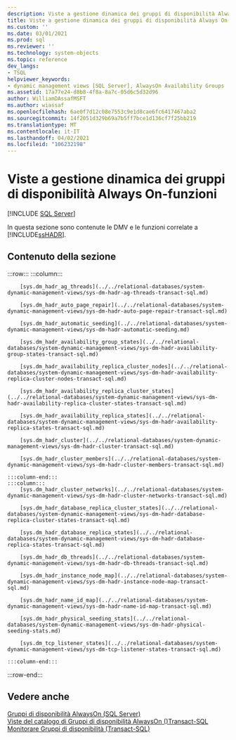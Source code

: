 ```yaml
---
description: Viste a gestione dinamica dei gruppi di disponibilità Always On-funzioni
title: Viste a gestione dinamica dei gruppi di disponibilità Always On-funzioni | Microsoft Docs
ms.custom: ''
ms.date: 03/01/2021
ms.prod: sql
ms.reviewer: ''
ms.technology: system-objects
ms.topic: reference
dev_langs:
- TSQL
helpviewer_keywords:
- dynamic management views [SQL Server], AlwaysOn Availability Groups
ms.assetid: 17a77e24-d8b8-4f8a-8a7c-05d6c5d32d96
author: WilliamDAssafMSFT
ms.author: wiassaf
ms.openlocfilehash: 6ae0f7d12c08e7553c9e1d8cae6fc6417467aba2
ms.sourcegitcommit: 14f2051d329b69a7b5ff7bce1d136cf7f25bb219
ms.translationtype: MT
ms.contentlocale: it-IT
ms.lasthandoff: 04/02/2021
ms.locfileid: "106232198"
---
```

# <a name="always-on-availability-groups-dynamic-management-views---functions"></a>Viste a gestione dinamica dei gruppi di disponibilità Always On-funzioni
[!INCLUDE [SQL Server](../../includes/applies-to-version/sqlserver.md)]

  In questa sezione sono contenute le DMV e le funzioni correlate a [!INCLUDE[ssHADR](../../includes/sshadr-md.md)].  
  
## <a name="in-this-section"></a>Contenuto della sezione  

:::row:::
    :::column:::

        [sys.dm_hadr_ag_threads](../../relational-databases/system-dynamic-management-views/sys-dm-hadr-ag-threads-transact-sql.md)

        [sys.dm_hadr_auto_page_repair](../../relational-databases/system-dynamic-management-views/sys-dm-hadr-auto-page-repair-transact-sql.md)

        [sys.dm_hadr_automatic_seeding](../../relational-databases/system-dynamic-management-views/sys-dm-hadr-automatic-seeding.md)

        [sys.dm_hadr_availability_group_states](../../relational-databases/system-dynamic-management-views/sys-dm-hadr-availability-group-states-transact-sql.md)

        [sys.dm_hadr_availability_replica_cluster_nodes](../../relational-databases/system-dynamic-management-views/sys-dm-hadr-availability-replica-cluster-nodes-transact-sql.md)

        [sys.dm_hadr_availability_replica_cluster_states](../../relational-databases/system-dynamic-management-views/sys-dm-hadr-availability-replica-cluster-states-transact-sql.md)

        [sys.dm_hadr_availability_replica_states](../../relational-databases/system-dynamic-management-views/sys-dm-hadr-availability-replica-states-transact-sql.md)

        [sys.dm_hadr_cluster](../../relational-databases/system-dynamic-management-views/sys-dm-hadr-cluster-transact-sql.md)

        [sys.dm_hadr_cluster_members](../../relational-databases/system-dynamic-management-views/sys-dm-hadr-cluster-members-transact-sql.md)

    :::column-end:::
    :::column:::
        [sys.dm_hadr_cluster_networks](../../relational-databases/system-dynamic-management-views/sys-dm-hadr-cluster-networks-transact-sql.md)

        [sys.dm_hadr_database_replica_cluster_states](../../relational-databases/system-dynamic-management-views/sys-dm-hadr-database-replica-cluster-states-transact-sql.md)

        [sys.dm_hadr_database_replica_states](../../relational-databases/system-dynamic-management-views/sys-dm-hadr-database-replica-states-transact-sql.md)

        [sys.dm_hadr_db_threads](../../relational-databases/system-dynamic-management-views/sys-dm-hadr-db-threads-transact-sql.md)

        [sys.dm_hadr_instance_node_map](../../relational-databases/system-dynamic-management-views/sys-dm-hadr-instance-node-map-transact-sql.md)

        [sys.dm_hadr_name_id_map](../../relational-databases/system-dynamic-management-views/sys-dm-hadr-name-id-map-transact-sql.md)

        [sys.dm_hadr_physical_seeding_stats](../../relational-databases/system-dynamic-management-views/sys-dm-hadr-physical-seeding-stats.md)

        [sys.dm_tcp_listener_states](../../relational-databases/system-dynamic-management-views/sys-dm-tcp-listener-states-transact-sql.md)

    :::column-end:::
:::row-end:::

## <a name="see-also"></a>Vedere anche  
 [Gruppi di disponibilità AlwaysOn &#40;SQL Server&#41;](../../database-engine/availability-groups/windows/always-on-availability-groups-sql-server.md)   
 [Viste del catalogo di Gruppi di disponibilità AlwaysOn &#40;&#41;Transact-SQL ](../../relational-databases/system-catalog-views/always-on-availability-groups-catalog-views-transact-sql.md)   
 [Monitorare Gruppi di disponibilità &#40;Transact-SQL&#41;](../../database-engine/availability-groups/windows/monitor-availability-groups-transact-sql.md)  
  
  
